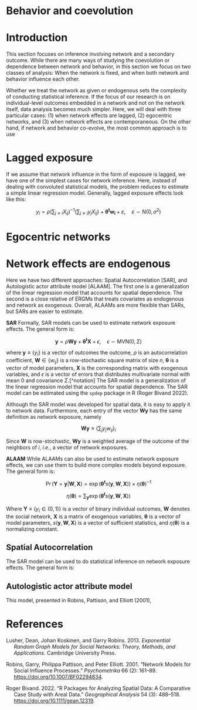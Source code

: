# Behavior and coevolution

<!-- \newcommand{\bmi}[1]{\boldsymbol{#1}} -->
# Introduction

This section focuses on inference involving network and a secondary
outcome. While there are many ways of studying the coevolution or
dependence between network and behavior, in this section we focus on two
classes of analysis: When the network is fixed, and when both network
and behavior influence each other.

Whether we treat the network as given or endogenous sets the complexity
of conducting statistical inference. If the focus of our research is on
individual-level outcomes embedded in a network and not on the network
itself, data analysis becomes much simpler. Here, we will deal with
three particular cases: (1) when network effects are lagged, (2)
egocentric networks, and (3) when network effects are contemporaneous.
On the other hand, if network and behavior co-evolve, the most common
approach is to use

# Lagged exposure

If we assume that network influence in the form of exposure is lagged,
we have one of the simplest cases for network inference. Here, instead
of dealing with convoluted statistical models, the problem reduces to
estimate a simple linear regression model. Generally, lagged exposure
effects look like this:

$$
y_i = \rho \left(\sum_{j\neq i}X_{ij}\right)^{-1}\left(\sum_{j\neq i}y_j X_{ij}\right) + \bm{ \theta }^{\mathbf{t}}\bm{w_i} + \varepsilon,\quad \varepsilon \sim \mbox{N}(0, \sigma^2)
$$

# Egocentric networks

# Network effects are endogenous

Here we have two different approaches: Spatial Autocorrelation \[SAR\],
and Autologistic actor attribute model \[ALAAM\]. The first one is a
generalization of the linear regression model that accounts for spatial
dependence. The second is a close relative of ERGMs that treats
covariates as endogenous and network as exogenous. Overall, ALAAMs are
more flexible than SARs, but SARs are easier to estimate.

**SAR** Formally, SAR models can be used to estimate network exposure
effects. The general form is:

$$
\boldsymbol{y} = \rho \boldsymbol{W} \boldsymbol{y} + \boldsymbol{\theta}^{\mathbf{t}} \boldsymbol{X} + \epsilon,\quad \epsilon \sim \mbox{MVN}(0, \Sigma)
$$

where $\bm{y}\equiv \{y_i\}$ is a vector of outcomes the outcome, $\rho$
is an autocorrelation coefficient, $\bm{W} \in \{w_{ij}\}$ is a
row-stochastic square matrix of size $n$, $\bm{\theta}$ is a vector of
model parameters, $\bm{X}$ is the corresponding matrix with exogenous
variables, and $\epsilon$ is a vector of errors that distributes
multivariate normal with mean 0 and covariance $\Sigma$.\[^notation\]
The SAR model is a generalization of the linear regression model that
accounts for spatial dependence. The SAR model can be estimated using
the `spdep` package in R (Roger Bivand 2022).

Although the SAR model was developed for spatial data, it is easy to
apply it to network data. Furthermore, each entry of the vector
$\bm{Wy}$ has the same definition as network exposure, namely

$$
\bm{Wy} \equiv \left\{\sum_{j}y_j w_{ij}\right\}_i
$$

Since $\bm{W}$ is row-stochastic, $\bm{Wy}$ is a weighted average of the
outcome of the neighbors of $i$, *i.e.*, a vector of network exposures.

**ALAAM** While ALAAMs can also be used to estimate network exposure
effects, we can use them to build more complex models beyond exposure.
The general form is:

$$
\Pr\left(\bm{Y} = \bm{y}|\bm{W},\bm{X}\right) = \exp{\left(\bm{\theta}^{\mathbf{t}}s(\bm{y},\bm{W}, \bm{X})\right)}\times\eta(\bm{\theta})^{-1}
$$

$$
\eta(\bm{\theta}) = \sum_{\bm{y}}\exp{\left(\bm{\theta}^{\mathbf{t}}s(\bm{y},\bm{W}, \bm{X})\right)}
$$

Where $\bm{Y}\equiv \{y_i \in (0, 1)\}$ is a vector of binary individual
outcomes, $\bm{W}$ denotes the social network, $\bm{X}$ is a matrix of
exogenous variables, $\bm{\theta}$ is a vector of model parameters,
$s(\bm{y},\bm{W}, \bm{X})$ is a vector of sufficient statistics, and
$\eta(\bm{\theta})$ is a normalizing constant.

## Spatial Autocorrelation

The SAR model can be used to do statistical inference on network
exposure effects. The general form is:

## Autologistic actor attribute model

This model, presented in Robins, Pattison, and Elliott (2001),

# References

<div id="refs" class="references csl-bib-body hanging-indent">

<div id="ref-lusherExponentialRandomGraph2013" class="csl-entry">

Lusher, Dean, Johan Koskinen, and Garry Robins. 2013. *Exponential
Random Graph Models for Social Networks: Theory, Methods, and
Applications*. Cambridge University Press.

</div>

<div id="ref-robinsNetworkModelsSocial2001b" class="csl-entry">

Robins, Garry, Philippa Pattison, and Peter Elliott. 2001. “Network
Models for Social Influence Processes.” *Psychometrika* 66 (2): 161–89.
<https://doi.org/10.1007/BF02294834>.

</div>

<div id="ref-Bivand2022" class="csl-entry">

Roger Bivand. 2022. “R Packages for Analyzing Spatial Data: A
Comparative Case Study with Areal Data.” *Geographical Analysis* 54 (3):
488–518. <https://doi.org/10.1111/gean.12319>.

</div>

</div>
